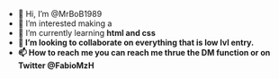 - 👋 Hi, I’m @MrBoB1989
- 👀 I’m interested making a
- 🌱 I’m currently learning <strong> html </stong> and <strong> css </strong> 
- 💞️ I’m looking to collaborate on everything that is low lvl entry. 
- 📫 How to reach me you can reach me thrue the DM function or on Twitter @FabioMzH

<!---
MrBoB1989/MrBoB1989 is a ✨ special ✨ repository because its `README.md` (this file) appears on your GitHub profile.
You can click the Preview link to take a look at your changes.
--->
